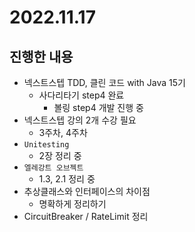 # 2022.11.17

## 진행한 내용

- 넥스트스텝 TDD, 클린 코드 with Java 15기
  - 사다리타기 step4 완료
	- 볼링 step4 개발 진행 중
- 넥스트스텝 강의 2개 수강 필요
	- 3주차, 4주차
- `Unitesting`
	- 2장 정리 중
- `엘레강트 오브젝트`
	- 1.3, 2.1 정리 중
- 추상클래스와 인터페이스의 차이점
	- 명확하게 정리하기
- CircuitBreaker / RateLimit 정리
